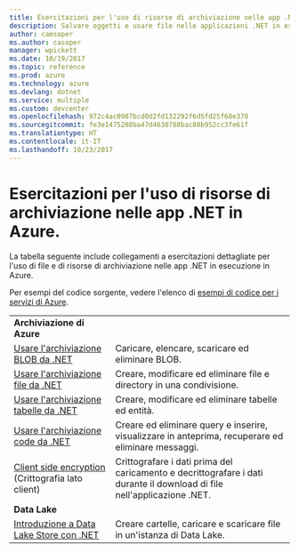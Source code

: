 ```yaml
---
title: Esercitazioni per l'uso di risorse di archiviazione nelle app .NET in Azure
description: Salvare oggetti e usare file nelle applicazioni .NET in esecuzione in Azure
author: camsoper
ms.author: casoper
manager: wpickett
ms.date: 10/19/2017
ms.topic: reference
ms.prod: azure
ms.technology: azure
ms.devlang: dotnet
ms.service: multiple
ms.custom: devcenter
ms.openlocfilehash: 972c4ac0987bcd0d2fd132292f6d5fd25f68e378
ms.sourcegitcommit: fe3e1475208ba47d4630788bac88b952cc3fe61f
ms.translationtype: HT
ms.contentlocale: it-IT
ms.lasthandoff: 10/23/2017
---
```

# <a name="tutorials-for-working-with-storage-in-your-net-apps-on-azure"></a>Esercitazioni per l'uso di risorse di archiviazione nelle app .NET in Azure.

La tabella seguente include collegamenti a esercitazioni dettagliate per l'uso di file e di risorse di archiviazione nelle app .NET in esecuzione in Azure.

Per esempi del codice sorgente, vedere l'elenco di [esempi di codice per i servizi di Azure](https://azure.microsoft.com/resources/samples/?platform=dotnet).

| | |
|---|---|
| **Archiviazione di Azure** ||
| [Usare l'archiviazione BLOB da .NET][1] | Caricare, elencare, scaricare ed eliminare BLOB. |
| [Usare l'archiviazione file da .NET][4] | Creare, modificare ed eliminare file e directory in una condivisione. | 
| [Usare l'archiviazione tabelle da .NET][3] | Creare, modificare ed eliminare tabelle ed entità. |
| [Usare l'archiviazione code da .NET][2] | Creare ed eliminare query e inserire, visualizzare in anteprima, recuperare ed eliminare messaggi. |
| [Client side encryption][5] (Crittografia lato client) | Crittografare i dati prima del caricamento e decrittografare i dati durante il download di file nell'applicazione .NET. 
|**Data Lake**||
| [Introduzione a Data Lake Store con .NET][6] | Creare cartelle, caricare e scaricare file in un'istanza di Data Lake. | 

[1]: /azure/storage/storage-dotnet-how-to-use-blobs
[2]: /azure/storage/storage-dotnet-how-to-use-queues
[3]: /azure/storage/storage-dotnet-how-to-use-tables
[4]: /azure/storage/storage-dotnet-how-to-use-files
[5]: /azure/storage/storage-client-side-encryption
[6]: /azure/data-lake-store/data-lake-store-get-started-net-sdk